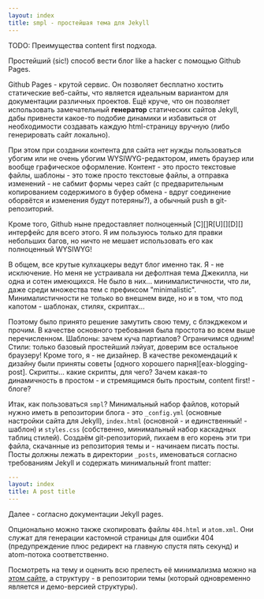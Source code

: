 ```yaml
---
layout: index
title: smpl - простейшая тема для Jekyll
---
```


TODO: Преимущества content first подхода.

Простейший (sic!) способ вести блог like a hacker с помощью Github Pages.

Github  Pages  - крутой  сервис.  Он  позволяет бесплатно  хостить  статические
веб-сайты,  что   является  идеальным  вариантом  для   документации  различных
проектов. Ещё круче, что  он позволяет использовать замечательный **генератор**
статических  сайтов   Jekyll,  дабы  привнести  какое-то   подобие  динамики  и
избавиться  от  необходимости  создавать  каждую  html-страницу  вручную  (либо
генерировать сайт локально).

При этом  при создании  контента для  сайта нет  нужды пользоваться  убогим или
не  очень  убогим  WYSIWYG-редактором,  иметь браузер  или  вообще  графическое
оформление. Контент  - это просто  текстовые файлы,  шаблоны - это  тоже просто
текстовые  файлы,  а  отправка  изменений  - не  сабмит  формы  через  сайт  (с
предварительным  копированием содержимого  в  буфер обмена  - вдруг  соединение
оборвётся и изменения будут потеряны?), а обычный push в git-репозиторий.

Кроме того,  Github ныне  предоставляет полноценный  [C][]R[U][][D][] интерфейс
для всего этого. Я им пользуюсь только  для правки небольших багов, но ничто не
мешает использовать его как полноценный WYSIWYG!

В общем,  все крутые кулхацкеры  ведут блог именно так.  Я - не  исключение. Но
меня не  устраивала ни дефолтная тема  Джекилла, ни одна и  сотен имеющихся. Не
было в них...  минималистичности, что ли, даже среди множества  тем с префиксом
"minimalistic". Минималистичности  не только во внешнем  виде, но и в  том, что
под капотом - шаблонах, стилях, скриптах...

Поэтому  было принято  решение замутить  свою тему,  с блэкджеком  и прочим.  В
качестве  основного  требования  была  простота  во  всем  выше  перечисленном.
Шаблоны:  зачем  куча  партиалов?  Ограничимся  одним!  Стили:  только  базовый
простейший лэйуат, доверим все остальное браузеру! Кроме того, я - не дизайнер.
В  качестве  рекомендаций  к  дизайну  были  приняты  советы  [одного  хорошего
парня][eax-blogging-post]. Скрипты...  какие скрипты, для чего?  Зачем какая-то
динамичность в простом - и стремящимся быть простым, content first! - блоге?

Итак, как пользоваться `smpl`? Минимальный  набор файлов, который нужно иметь в
репозитории блога  - это `_config.yml`  (основные настройки сайта  для Jekyll),
`index.html` (основной - и единственный!  - шаблон) и `styles.css` (собственно,
минимальный набор  каскадных таблиц стилей). Создаём  git-репозиторий, пихаем в
его  корень  эти  три  файла,  скачанные  из  репозитория  темы  и  -  начинаем
писать посты. Посты  должны лежать в директории  `_posts`, именоваться согласно
требованиям Jekyll и содержать минимальный front matter:

```yml
---
layout: index
title: A post title
---
```

Далее - согласно документации Jekyll pages.

Опционально можно также  скопировать файлы `404.html` и  `atom.xml`. Они служат
для генерации кастомной  страницы для ошибки 404  (предупреждение плюс редирект
на главную спустя пять секунд) и atom-потока соответственно.

Посмотреть  на тему  и  оценить  всю прелесть  её  минимализма  можно на  [этом
сайте][demo], а структуру - в репозитории темы (который одновременно является и
демо-версией структуры).



[demo]: http://neoascetic.me
